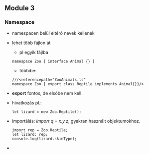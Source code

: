 ## Module 3

### Namespace
* namespacen belül eltérő nevek kellenek
* lehet több fájlon át 
    * pl egyik fájlba
    ```
    namespace Zoo { interface Animal {} }
    ```
    * többibe:
    ```
    ///<referencepath="ZooAnimals.ts" 
    namespace Zoo { export class Reptile implements Animal{}}/>
    ```

* __export__ fontos, de elsőbe nem kell
* hivatkozás pl.: 
    ```
    let lizard = new Zoo.Reptile();
    ```
 * importálás: *import q = x.y.z*, gyakran használt objektumokhoz.
    ```
    import rep = Zoo.Reptile;
    let lizard: rep;
    console.log(lizard.skinType);
    ```
* 